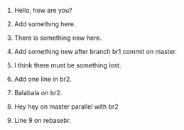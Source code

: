 1. Hello, how are you?

2. Add something here.

3. There is something new here.
  
5. Add something new after branch br1 commit on master.

4. I think there must be something lost.

6. Add one line in br2.

8. Balabala on br2.

7. Hey hey on master parallel with br2

9. Line 9 on rebasebr.
